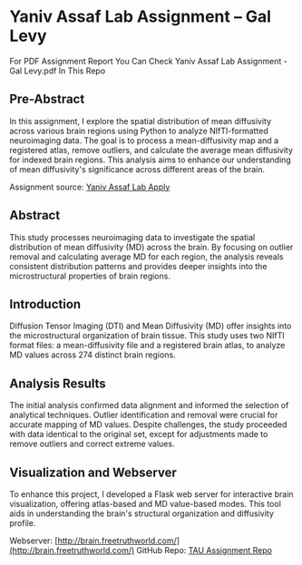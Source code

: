 # Yaniv Assaf Lab Assignment – Gal Levy
For PDF Assignment Report You Can Check Yaniv Assaf Lab Assignment - Gal Levy.pdf In This Repo
## Pre-Abstract
In this assignment, I explore the spatial distribution of mean diffusivity across various brain regions using Python to analyze NIfTI-formatted neuroimaging data. The goal is to process a mean-diffusivity map and a registered atlas, remove outliers, and calculate the average mean diffusivity for indexed brain regions. This analysis aims to enhance our understanding of mean diffusivity's significance across different areas of the brain.

Assignment source: [Yaniv Assaf Lab Apply](https://yanivassaflab.com/apply/)

## Abstract
This study processes neuroimaging data to investigate the spatial distribution of mean diffusivity (MD) across the brain. By focusing on outlier removal and calculating average MD for each region, the analysis reveals consistent distribution patterns and provides deeper insights into the microstructural properties of brain regions.

## Introduction
Diffusion Tensor Imaging (DTI) and Mean Diffusivity (MD) offer insights into the microstructural organization of brain tissue. This study uses two NIfTI format files: a mean-diffusivity file and a registered brain atlas, to analyze MD values across 274 distinct brain regions.

## Analysis Results
The initial analysis confirmed data alignment and informed the selection of analytical techniques. Outlier identification and removal were crucial for accurate mapping of MD values. Despite challenges, the study proceeded with data identical to the original set, except for adjustments made to remove outliers and correct extreme values.

## Visualization and Webserver
To enhance this project, I developed a Flask web server for interactive brain visualization, offering atlas-based and MD value-based modes. This tool aids in understanding the brain's structural organization and diffusivity profile.

Webserver: [http://brain.freetruthworld.com/](http://brain.freetruthworld.com/)
GitHub Repo: [TAU Assignment Repo](https://github.com/galevy88/TAU_Assignment)
